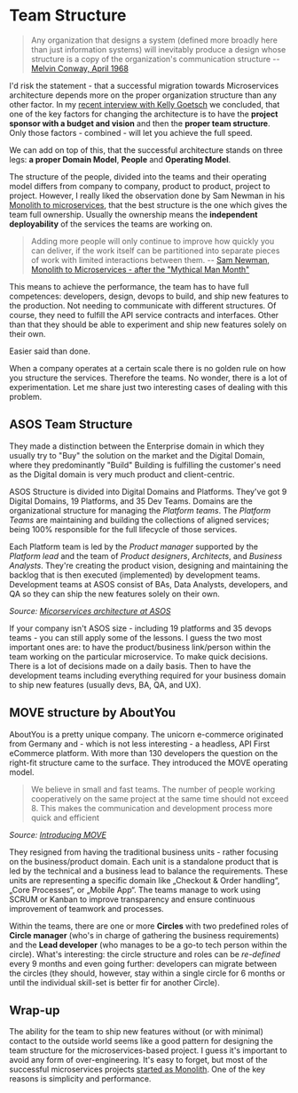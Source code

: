 # Team Structure

> Any organization that designs a system (defined more broadly here than just information systems) will inevitably produce a design whose structure is a copy of the organization's communication structure -- [Melvin Conway, April 1968](http://www.melconway.com/research/committees.html)

I'd risk the statement - that a successful migration towards Microservices architecture depends more on the proper organization structure than any other factor. In my [recent interview with Kelly Goetsch](https://divante.com/webinars/headless-architecture-and-microservices-in-ecommerce-platforms) we concluded, that one of the key factors for changing the architecture is to have the **project sponsor with a budget and vision** and then the **proper team structure**. Only those factors - combined - will let you achieve the full speed.

We can add on top of this, that the successful architecture stands on three legs: **a proper Domain Model**, **People** and **Operating Model**.

The structure of the people, divided into the teams and their operating model differs from company to company, product to product, project to project. However, I really liked the observation done by Sam Newman in his [Monolith to microservices](https://samnewman.io/books/monolith-to-microservices/), that the best structure is the one which gives the team full ownership. Usually the ownership means the **independent deployability** of the services the teams are working on. 

> Adding more people will only continue to improve how quickly you can deliver, if the work itself can be partitioned into separate pieces of work with limited interactions between them. -- [Sam Newman, Monolith to Microservices - after the "Mythical Man Month"](https://books.google.pl/books?id=ota_DwAAQBAJ&pg=PT50&lpg=PT50&dq=Adding+more+people+will+only+continue+to+improve+how+quickly+you+can+deliver,+if+the+work+itself+can+be+partitioned+into+separate+pieces+of+work+with+limited+interactions+between+them&source=bl&ots=OYM4Rzrxxz&sig=ACfU3U3rQOqI3U6s8-NSdw3L1q60Y33k7A&hl=en&sa=X&ved=2ahUKEwj84siOv7_pAhXKvosKHfhQDIAQ6AEwAHoECAYQAQ#v=onepage&q=Adding%20more%20people%20will%20only%20continue%20to%20improve%20how%20quickly%20you%20can%20deliver%2C%20if%20the%20work%20itself%20can%20be%20partitioned%20into%20separate%20pieces%20of%20work%20with%20limited%20interactions%20between%20them&f=false)

This means to achieve the performance, the team has to have full competences: developers, design, devops to build, and ship new features to the production. Not needing to communicate with different structures. Of course, they need to fulfill the API service contracts and interfaces. Other than that they should be able to experiment and ship new features solely on their own.

Easier said than done.

When a company operates at a certain scale there is no golden rule on how you structure the services. Therefore the teams. No wonder, there is a lot of experimentation. Let me share just two interesting cases of dealing with this problem.

## ASOS Team Structure

They made a distinction between the Enterprise domain in which they usually try to "Buy" the solution on the market and the Digital Domain, where they predominantly "Build" Building is fulfilling the customer's need as the Digital domain is very much product and client-centric. 

ASOS Structure is divided into Digital Domains and Platforms. They've got 9 Digital Domains, 19 Platforms, and 35 Dev Teams. Domains are the organizational structure for managing the *Platform teams*. The *Platform Teams* are maintaining and building the collections of aligned services; being 100% responsible for the full lifecycle of those services.

Each Platform team is led by the *Product manager* supported by the *Platform lead* and the team of *Product designers*, *Architects*, and *Business Analysts*. They're creating the product vision, designing and maintaining the backlog that is then executed (implemented) by development teams. Development teams at ASOS consist of BAs, Data Analysts, developers, and QA so they can ship the new features solely on their own.

*Source: [Micorservices architecture at ASOS](https://www.slideshare.net/AliKheyrollahi/microservice-architecture-at-asos)*

If your company isn't ASOS size - including 19 platforms and 35 devops teams - you can still apply some of the lessons. I guess the two most important ones are: to have the product/business link/person within the team working on the particular microservice. To make quick decisions. There is a lot of decisions made on a daily basis. Then to have the development teams including everything required for your business domain to ship new features (usually devs, BA, QA, and UX).

## MOVE structure by AboutYou

AboutYou is a pretty unique company. The unicorn e-commerce originated from Germany and - which is not less interesting - a headless, API First eCommerce platform. With more than 130 developers the question on the right-fit structure came to the surface. They introduced the MOVE operating model.

> We believe in small and fast teams. The number of people working cooperatively on the same project at the same time should not exceed 8. This makes the communication and development process more quick and efficient

*Source: [Introducing MOVE](https://medium.com/about-developer-blog/introducing-move-69f6794c573f)*

They resigned from having the traditional business units - rather focusing on the business/product domain. Each unit is a standalone product that is led by the technical and a business lead to balance the requirements. These units are representing a specific domain like „Checkout & Order handling“, „Core Processes“, or „Mobile App“. The teams manage to work using SCRUM or Kanban to improve transparency and ensure continuous improvement of teamwork and processes.

Within the teams, there are one or more **Circles** with two predefined roles of **Circle manager** (who's in charge of gathering the business requirements) and the **Lead developer** (who manages to be a go-to tech person within the circle). What's interesting: the circle structure and roles can be *re-defined* every 9 months and even going further: developers can migrate between the circles (they should, however, stay within a single circle for 6 months or until the individual skill-set is better fir for another Circle).

## Wrap-up

The ability for the team to ship new features without (or with minimal) contact to the outside world seems like a good pattern for designing the team structure for the microservices-based project. I guess it's important to avoid any form of over-engineering. It's easy to forget, but most of the successful microservices projects [started as Monolith](ch2-evolutionary-approach.md). One of the key reasons is simplicity and performance.